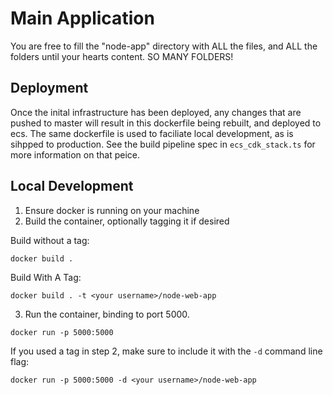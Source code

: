 # Main Application 

You are free to fill the "node-app" directory with ALL the files, and ALL the folders until your hearts content. SO MANY FOLDERS!

## Deployment 

Once the inital infrastructure has been deployed, any changes that are pushed to master will result in this dockerfile being rebuilt, and deployed to ecs. The same dockerfile is used to faciliate local development, as is sihpped to production. See the build pipeline spec in `ecs_cdk_stack.ts` for more information on that peice. 

## Local Development

1. Ensure docker is running on your machine
2. Build the container, optionally tagging it if desired

Build without a tag:
``` 
docker build . 
```

Build With A Tag:
```
docker build . -t <your username>/node-web-app
```

3. Run the container, binding to port 5000.
``` 
docker run -p 5000:5000 
```

If you used a tag in step 2, make sure to include it with the `-d` command line flag:

``` 
docker run -p 5000:5000 -d <your username>/node-web-app
```